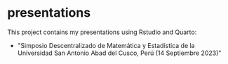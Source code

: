 # presentations

This project contains my presentations using Rstudio and Quarto:

- "Simposio Descentralizado de Matemática y Estadística de la Universidad San Antonio Abad del Cusco, Perú (14 Septiembre 2023)"

